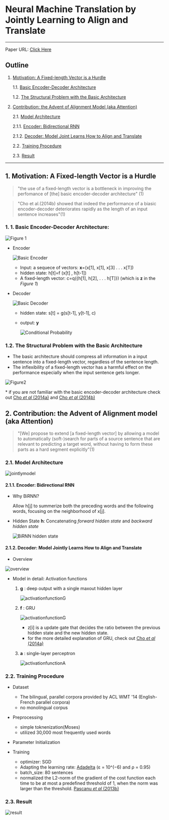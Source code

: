 
# Neural Machine Translation by Jointly Learning to Align and Translate

------



Paper URL: [Click Here](https://arxiv.org/pdf/1409.0473.pdf)




## Outline


1. [Motivation: A Fixed-length Vector is a Hurdle](https://github.com/dwdsuh/Paper_Review/blob/master/NMTbyJointlyAlignTranslate.md#1-motivation-a-fixed-length-vector-is-a-hurdle)

   1.1. [Basic Encoder-Decoder Architecture](https://github.com/dwdsuh/Paper_Review/blob/master/NMTbyJointlyAlignTranslate.md#1-1-a-basic-encoder-decoder-architecture)

   1.2. [The Structural Problem with the Basic Architecture](https://github.com/dwdsuh/Paper_Review/blob/master/NMTbyJointlyAlignTranslate.md#12-the-structural-problem-with-the-basic-architecture)

2. [Contribution: the Advent of Alignment Model (aka Attention)](https://github.com/dwdsuh/Paper_Review/blob/master/NMTbyJointlyAlignTranslate.md#2-contribution-the-advent-of-alignment-model-aka-attention)

   2.1. [Model Architecture](https://github.com/dwdsuh/Paper_Review/blob/master/NMTbyJointlyAlignTranslate.md#21-model-architecture)

     ​2.1.1. [Encoder: Bidirectional RNN](https://github.com/dwdsuh/Paper_Review/blob/master/NMTbyJointlyAlignTranslate.md#211-encoder-bidirectional-rnn)

     ​2.1.2. [Decoder: Model Joint Learns How to Align and Translate](https://github.com/dwdsuh/Paper_Review/blob/master/NMTbyJointlyAlignTranslate.md#212-decoder-model-jointly-learns-how-to--align-and-translate)

   2.2. [Training Procedure](https://github.com/dwdsuh/Paper_Review/blob/master/NMTbyJointlyAlignTranslate.md#22-training-procedure)

   2.3. [Result](https://github.com/dwdsuh/Paper_Review/blob/master/NMTbyJointlyAlignTranslate.md#23-result)

------





## 1. Motivation: A Fixed-length Vector is a Hurdle

>  "the use of a fixed-length vector is a bottleneck in improving the perfomance of [the] basic encoder-decoder architecture" (1)

>  "Cho et al.(2014b) showed that indeed the performance of a biasic encoder-decoder deteriorates rapidly as the length of an input sentence increases"(1)

### 1. 1. Basic Encoder-Decoder Architecture:



![Figure 1](./../images/encoder_decoder-architecture.png)

- Encoder

  ![Basic Encoder](./../images/basicEncoder_pic.png)

  

  - Input: a sequece of vectors: **x**=(x[1], x[1], x[3] . . . x[T])
  - hidden state: h[t]=f (x[t] , h[t-1])
  - A fixed-length vector: c=q({h[1], h[2], . . . h[T]})  (which is **z** in the *Figure 1*)

- Decoder

  ![Basic Decoder](./../images/basicDecoder_pic.png)

  - hidden state: s[t] = g(s[t-1], y[t-1], c)

  - output: **y** 

    ![Conditional Probability](./../images/basicDecoder.png)

  



### 1.2. The Structural Problem with the Basic Architecture

- The basic architecture should compress all information in a input sentence into a fixed-length vector, regardless of the sentence length.
- The inflexibility of a fixed-length vector has a harmful effect on the performance especially when the input sentence gets longer.

![Figure2](./../images/longersentecesucks.png)

 \* if you are not familiar with the basic encoder-decoder architecture check out [Cho *et al* (2014a)](https://arxiv.org/pdf/1406.1078.pdf) and  [Cho *et al* (2014b)](https://www.aclweb.org/anthology/W14-4012)













## 2. Contribution: the Advent of Alignment model (aka Attention)




> "[We] propose to extend [a fixed-length vector] by allowing a model to automatically (soft-)search for parts of a source sentence that are relevant to predicting a target word, without having to form these parts as a hard segment explicitly"(1)

### 2.1. Model Architecture



![jointlymodel](./../images/jointlymodel.png)

#### 2.1.1. Encoder: Bidirectional RNN

- Why BiRNN? 

  Allow h[j] to summerize both the preceding words and the following words, focusing on the neighborhood of x[j].

- Hidden State **h**: Concatenating *forward hidden state* and *backward hidden state*

  ![BiRNN hidden state](./../images/BiRNNhiddenstate.png)



#### 2.1.2. Decoder: Model Jointly Learns How to  Align and Translate

- Overview

![overview](./../images/jointlyoverview.png)

- Model in detail: Activation functions

  1. **g** : deep output with a single maxout hidden layer

     ![activationfunctionG](./../images/activationFunctionG.png)

     

     

  2. **f** : GRU

     

     ![activationfunctionG](./../images/activationfunctionF.png)

     

     - z[i] is a update gate that decides the ratio between the previous hidden state and the new hidden state.
     - for the more detailed explanation of GRU, check out  [Cho *et al* (2014a)](https://arxiv.org/pdf/1406.1078.pdf)

     

  3. **a** : single-layer perceptron

     

     ![activationfunctionA](./../images/activationfunctionA.png)

     

### 2.2. Training Procedure

- Dataset

  - The bilingual, parallel corpora provided by ACL WMT '14 (English-French parallel corpora)
  - no monolingual corpus

- Preprocessing

  - simple toknenization(Moses)
  - utilized 30,000 most frequently used words

- Parameter Initialization

- Training

  - optimizer: SGD
  - Adapting the learning rate: [Adadelta](https://arxiv.org/pdf/1212.5701.pdf) (ε = 10^(−6) and ρ = 0.95)
  - batch_size:  80 sentences
  - normalized the L2-norm of the gradient of the cost function each time to be at most a predefined threshold of 1, when the norm was larger than the threshold. [Pascanu *et al* (2013b)](http://proceedings.mlr.press/v28/pascanu13.pdf)

  

### 2.3. Result

![result](./../images/jointlyresult.png)



